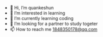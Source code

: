 - 👋 Hi, I’m quankeshun
- 👀 I’m interested in learning
- 🌱 I’m currently learning coding
- 💞️ I’m looking for a partner to study togeter
- 📫 How to reach me 1848350178@qq.com
<!---
quankeshun/quankeshun is a ✨ special ✨ repository because its `README.md` (this file) appears on your GitHub profile.
You can click the Preview link to take a look at your changes.
--->
